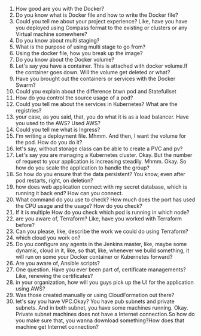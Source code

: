 1. How good are you with the Docker?
2. Do you know what is Docker file and how to write the Docker file?
3. Could you tell me about your project experience? Like, have you have you deployed using Compass format to the existing or clusters or any Virtual machine somewhere?
4. Do you know about multi staging?
5. What is the purpose of using multi stage to go from?
6. Using the docker file, how you break up the image?
7. Do you know about the Docker volume?
8. Let's say you have a container. This is attached with docker volume.If the container goes down. Will the volume get deleted or what?
9. Have you brought out the containers or services with the Docker Swarm?
10. Could you explain about the difference btwn pod and Statefullset
11. How do you control the source usage of a pod?
12. Could you tell me about the services in Kubernetes? What are the registries?
13. your case, as you said, that, you do what it is as a load balancer. Have you used to the AWS? Used AWS?
14. Could you tell me what is Ingress?
15. I'm writing a deployment file. Mhmm. And then, I want the volume for the pod. How do you do it?
16. let's say, without storage class can be able to create a PVC and pv?
17. Let's say you are managing a Kubernetes cluster. Okay. But the number of request to your application is increasing steadily. Mhmm. Okay. So how do you scale the application to handle the group?
18. So how do you ensure that the data persistent? You know, even after pod restarts, right, on deletion?
19. how does web application connect with my secret database, which is running it back end? How can you connect.
20. What command do you use to check? How much does the port has used the CPU usage and the usage? How do you check?
21. If it is multiple How do you check which pod is running in which node?
22. are you aware of, Terraform? Like, have you worked with Terraform before?
23. Can you please, like, describe the work we could do using Terraform?
24. which cloud you work on?
25. Do you configure any agents in the Jenkins master, like, maybe some dynamic, cloud in it, like, so that, like, whenever we build something, it will run on some your Docker container or Kubernetes forward?
26. Are you aware of, Ansible scripts?
27. One question. Have you ever been part of, certificate managements?Like, renewing the certificates?
28. in your organization, how will you guys pick up the UI for the application using AWS?
29. Was those created manually or using CloudFormation out there?
30. let's say you have VPC.Okay? You have pub subnets and private subnets. And in both subnet, you have some machines running. Okay. Private subnet machines does not have a Internet connection.So how do you make sure that, you wanna download something?How does that machine get Internet connection?
